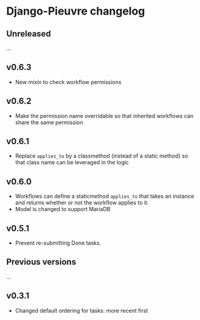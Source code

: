 # Django-Pieuvre changelog

## Unreleased

...

## v0.6.3

- New mixin to check workflow permissions

## v0.6.2

- Make the permission name overridable so that inherited workflows can share the same permission

## v0.6.1

- Replace `applies_to` by a classmethod (instead of a static method) so that class name can be leveraged in the logic

## v0.6.0

- Workflows can define a staticmethod `applies_to` that takes an instance and returns whether or not the workflow applies to it.
- Model is changed to support MariaDB

## v0.5.1

- Prevent re-submitting Done tasks.

## Previous versions

...

## v0.3.1

- Changed default ordering for tasks: more recent first
